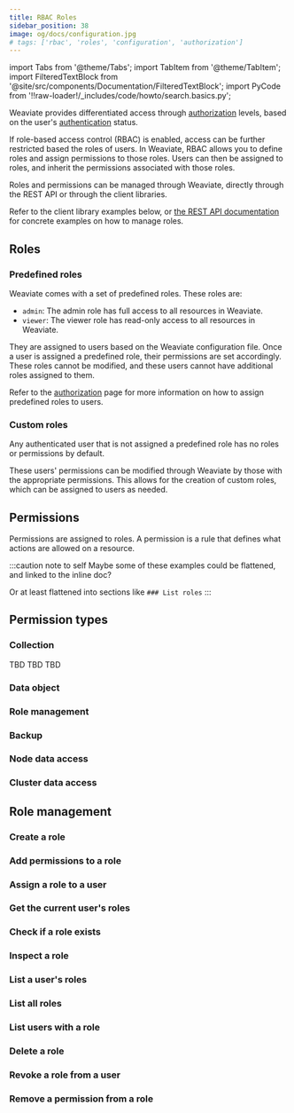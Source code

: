 ```yaml
---
title: RBAC Roles
sidebar_position: 38
image: og/docs/configuration.jpg
# tags: ['rbac', 'roles', 'configuration', 'authorization']
---
```


import Tabs from '@theme/Tabs';
import TabItem from '@theme/TabItem';
import FilteredTextBlock from '@site/src/components/Documentation/FilteredTextBlock';
import PyCode from '!!raw-loader!/_includes/code/howto/search.basics.py';

Weaviate provides differentiated access through [authorization](./authorization.md) levels, based on the user's [authentication](./authentication.md) status.

If role-based access control (RBAC) is enabled, access can be further restricted based the roles of users. In Weaviate, RBAC allows you to define roles and assign permissions to those roles. Users can then be assigned to roles, and inherit the permissions associated with those roles.

Roles and permissions can be managed through Weaviate, directly through the REST API or through the client libraries.

Refer to the client library examples below, or [the REST API documentation](../api/rest.md) for concrete examples on how to manage roles.

## Roles

### Predefined roles

Weaviate comes with a set of predefined roles. These roles are:

- `admin`: The admin role has full access to all resources in Weaviate.
- `viewer`: The viewer role has read-only access to all resources in Weaviate.

They are assigned to users based on the Weaviate configuration file. Once a user is assigned a predefined role, their permissions are set accordingly. These roles cannot be modified, and these users cannot have additional roles assigned to them.

Refer to the [authorization](./authorization.md) page for more information on how to assign predefined roles to users.

### Custom roles

Any authenticated user that is not assigned a predefined role has no roles or permissions by default.

These users' permissions can be modified through Weaviate by those with the appropriate permissions. This allows for the creation of custom roles, which can be assigned to users as needed.

## Permissions

Permissions are assigned to roles. A permission is a rule that defines what actions are allowed on a resource.

:::caution note to self
Maybe some of these examples could be flattened, and linked to the inline doc?
<br/>

Or at least flattened into sections like `### List roles`
:::

## Permission types

### Collection

<Tabs groupId="languages">

  <TabItem value="py" label="Python Client v4">
    <FilteredTextBlock
      text={PyCode}
      startMarker="# PermissionCollection"
      endMarker="# END PermissionCollection"
      language="py"
    />
  </TabItem>

  <TabItem value="js" label="JS/TS Client v3">
    TBD
  </TabItem>

  <TabItem value="go" label="Go">
    TBD
  </TabItem>

  <TabItem value="java" label="Java">
    TBD
  </TabItem>

</Tabs>

### Data object

### Role management

### Backup

### Node data access

### Cluster data access

## Role management

### Create a role

### Add permissions to a role

### Assign a role to a user

### Get the current user's roles

### Check if a role exists

### Inspect a role

### List a user's roles

### List all roles

### List users with a role

### Delete a role

### Revoke a role from a user

### Remove a permission from a role
